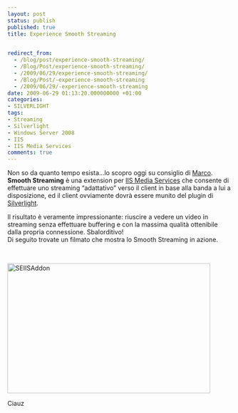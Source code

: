 ```yaml
---
layout: post
status: publish
published: true
title: Experience Smooth Streaming

  
redirect_from: 
  - /blog/post/experience-smooth-streaming/
  - /Blog/Post/experience-smooth-streaming/
  - /2009/06/29/experience-smooth-streaming/
  - /Blog/Post/-experience-smooth-streaming
  - /2009/06/29/-experience-smooth-streaming
date: 2009-06-29 01:13:20.000000000 +01:00
categories:
- SILVERLIGHT
tags:
- Streaming
- Silverlight
- Windows Server 2008
- IIS
- IIS Media Services
comments: true
---
```

<p>Non so da quanto tempo esista&hellip;lo scopro oggi su consiglio di <a rel="nofollow" target="_blank" href="http://blogs.aspitalia.com/cradle">Marco</a>. <strong>Smooth Streaming</strong> &egrave; una extension per <a rel="nofollow" target="_blank" href="http://www.iis.net/getstarted/IntegratedMediaPlatform">IIS Media Services</a> che consente di effettuare uno streaming &ldquo;adattativo&rdquo; verso il client in base alla banda a lui a disposizione, ed il client ovviamente dovr&agrave; essere munito del plugin di <a rel="nofollow" target="_blank" href="http://silverlight.net/">Silverlight</a>.</p>
<p>Il risultato &egrave; veramente impressionante: riuscire a vedere un video in streaming senza effettuare buffering e con la massima qualit&agrave; ottenibile dalla propria connessione. Sbalorditivo! <br />
Di seguito trovate un filmato che mostra lo Smooth Streaming in azione.</p>
<p>&nbsp;</p>
<p><a rel="nofollow" target="_blank" href="http://www.iis.net/media/experiencesmoothstreaming"><img title="SEIISAddon" border="0" alt="SEIISAddon" width="455" height="292" style="border-right-width: 0px; display: inline; border-top-width: 0px; border-bottom-width: 0px; border-left-width: 0px" src="http://imperugo.tostring.it/Content/Uploaded/image/SEIISAddon_3.png" /></a></p>
<p>Ciauz</p>
